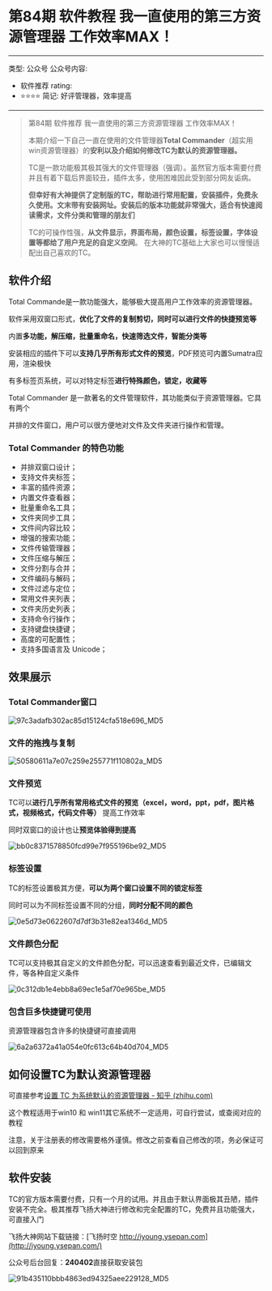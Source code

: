 # 第84期 软件教程 我一直使用的第三方资源管理器 工作效率MAX！

---
类型: 公众号
公众号内容:
  - 软件推荐
rating:
  - ⭐⭐⭐⭐
简记: 好评管理器，效率提高
---

> 第84期 软件推荐 我一直使用的第三方资源管理器 工作效率MAX！
>  
> 本期介绍一下自己一直在使用的文件管理器**Total Commander**（超实用win资源管理器）的**安利以及介绍如何修改TC为默认的资源管理器。**
> 
> TC是一款功能极其极其强大的文件管理器（强调）。虽然官方版本需要付费并且有着下载后界面较丑，插件太多，使用困难因此受到部分网友诟病。
> 
> **但幸好有大神提供了定制版的TC，帮助进行常用配置，安装插件，免费永久使用。文末带有安装网址。安装后的版本功能就非常强大，适合有快速阅读需求，文件分类和管理的朋友们**
> 
> TC的可操作性强，**从文件显示，界面布局，颜色设置，标签设置，字体设置等都给了用户充足的自定义空间**。 在大神的TC基础上大家也可以慢慢适配出自己喜欢的TC。

## 软件介绍

Total Commande是一款功能强大，能够极大提高用户工作效率的资源管理器。

软件采用双窗口形式，**优化了文件的复制剪切，同时可以进行文件的快捷预览等**

内置**多功能，解压缩，批量重命名，快速筛选文件，智能分类等**

安装相应的插件下可以**支持几乎所有形式文件的预览**，PDF预览可内置Sumatra应用，渲染极快

有多标签页系统，可以对特定标签**进行特殊颜色，锁定，收藏等**

 Total Commander 是一款著名的文件管理软件，其功能类似于资源管理器。它具有两个

并排的文件窗口，用户可以很方便地对文件及文件夹进行操作和管理。

### Total Commander 的特色功能

- 并排双窗口设计；              
- 支持文件夹标签；              
- 丰富的插件资源；
- 内置文件查看器；              
- 批量重命名工具；             
- 文件夹同步工具；
- 文件间内容比较；              
- 增强的搜索功能；              
- 文件传输管理器；
- 文件压缩与解压；             
- 文件分割与合并；             
- 文件编码与解码；
- 文件过滤与定位；              
- 常用文件夹列表；              
- 文件夹历史列表；
- 支持命令行操作；              
- 支持键盘快捷键；              
- 高度的可配置性；
- 支持多国语言及 Unicode；

## 效果展示

### Total Commander窗口

![97c3adafb302ac85d15124cfa518e696_MD5](https://pic-go-42.oss-cn-guangzhou.aliyuncs.com/img/202405242116580.png)

### 文件的拖拽与复制

![50580611a7e07c259e255771f110802a_MD5](https://pic-go-42.oss-cn-guangzhou.aliyuncs.com/img/202405242116581.gif)

### 文件预览

TC可以**进行几乎所有常用格式文件的预览（excel，word，ppt，pdf，图片格式，视频格式，代码文件等）** 提高工作效率

同时双窗口的设计也让**预览体验得到提高**

![bb0c8371578850fcd99e7f955196be92_MD5](https://pic-go-42.oss-cn-guangzhou.aliyuncs.com/img/202405242116582.png)

### 标签设置

TC的标签设置极其方便，**可以为两个窗口设置不同的锁定标签**

同时可以为不同标签设置不同的分组，**同时分配不同的颜色**

![0e5d73e0622607d7df3b31e82ea1346d_MD5](https://pic-go-42.oss-cn-guangzhou.aliyuncs.com/img/202405242116583.png)

### 文件颜色分配

TC可以支持极其自定义的文件颜色分配，可以迅速查看到最近文件，已编辑文件，等各种自定义条件

![0c312db1e4ebb8a69ec1e5af70e965be_MD5](https://pic-go-42.oss-cn-guangzhou.aliyuncs.com/img/202405242116584.png)

### 包含巨多快捷键可使用

资源管理器包含许多的快捷键可直接调用

![6a2a6372a41a054e0fc613c64b40d704_MD5](https://pic-go-42.oss-cn-guangzhou.aliyuncs.com/img/202405242116585.png)

## 如何设置TC为默认资源管理器

可直接参考[设置 TC 为系统默认的资源管理器 - 知乎 (zhihu.com)](https://zhuanlan.zhihu.com/p/79046588)

这个教程适用于win10 和 win11其它系统不一定适用，可自行尝试，或查阅对应的教程

注意，关于注册表的修改需要格外谨慎。修改之前查看自己修改的项，务必保证可以回到原来

## 软件安装

TC的官方版本需要付费，只有一个月的试用。并且由于默认界面极其丑陋，插件安装不完全。极其推荐飞扬大神进行修改和完全配置的TC，免费并且功能强大，可直接入门

飞扬大神网站下载链接：[飞扬时空 http://iyoung.ysepan.com](http://iyoung.ysepan.com/)

公众号后台回复：**240402**直接获取安装包

![91b435110bbb4863ed94325aee229128_MD5](https://pic-go-42.oss-cn-guangzhou.aliyuncs.com/img/202405242116586.png)
